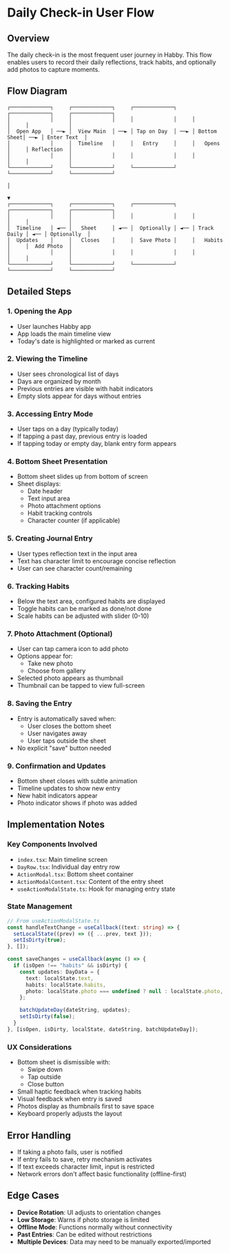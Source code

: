 # Daily Check-in User Flow

## Overview

The daily check-in is the most frequent user journey in Habby. This flow enables users to record their daily reflections, track habits, and optionally add photos to capture moments.

## Flow Diagram

```
┌─────────────┐     ┌─────────────┐     ┌─────────────┐     ┌─────────────┐     ┌─────────────┐
│             │     │             │     │             │     │             │     │             │
│  Open App   │ ──► │  View Main  │ ──► │ Tap on Day  │ ──► │ Bottom Sheet│ ──► │ Enter Text  │
│             │     │  Timeline   │     │   Entry     │     │   Opens     │     │ Reflection  │
│             │     │             │     │             │     │             │     │             │
└─────────────┘     └─────────────┘     └─────────────┘     └─────────────┘     └─────────────┘
                                                                                      │
                                                                                      ▼
┌─────────────┐     ┌─────────────┐     ┌─────────────┐     ┌─────────────┐     ┌─────────────┐
│             │     │             │     │             │     │             │     │             │
│  Timeline   │ ◄── │   Sheet     │ ◄── │  Optionally │ ◄── │ Track Daily │ ◄── │ Optionally  │
│  Updates    │     │   Closes    │     │  Save Photo │     │   Habits    │     │  Add Photo  │
│             │     │             │     │             │     │             │     │             │
└─────────────┘     └─────────────┘     └─────────────┘     └─────────────┘     └─────────────┘
```

## Detailed Steps

### 1. Opening the App

- User launches Habby app
- App loads the main timeline view
- Today's date is highlighted or marked as current

### 2. Viewing the Timeline

- User sees chronological list of days
- Days are organized by month
- Previous entries are visible with habit indicators
- Empty slots appear for days without entries

### 3. Accessing Entry Mode

- User taps on a day (typically today)
- If tapping a past day, previous entry is loaded
- If tapping today or empty day, blank entry form appears

### 4. Bottom Sheet Presentation

- Bottom sheet slides up from bottom of screen
- Sheet displays:
  - Date header
  - Text input area
  - Photo attachment options
  - Habit tracking controls
  - Character counter (if applicable)

### 5. Creating Journal Entry

- User types reflection text in the input area
- Text has character limit to encourage concise reflection
- User can see character count/remaining

### 6. Tracking Habits

- Below the text area, configured habits are displayed
- Toggle habits can be marked as done/not done
- Scale habits can be adjusted with slider (0-10)

### 7. Photo Attachment (Optional)

- User can tap camera icon to add photo
- Options appear for:
  - Take new photo
  - Choose from gallery
- Selected photo appears as thumbnail
- Thumbnail can be tapped to view full-screen

### 8. Saving the Entry

- Entry is automatically saved when:
  - User closes the bottom sheet
  - User navigates away
  - User taps outside the sheet
- No explicit "save" button needed

### 9. Confirmation and Updates

- Bottom sheet closes with subtle animation
- Timeline updates to show new entry
- New habit indicators appear
- Photo indicator shows if photo was added

## Implementation Notes

### Key Components Involved

- `index.tsx`: Main timeline screen
- `DayRow.tsx`: Individual day entry row
- `ActionModal.tsx`: Bottom sheet container
- `ActionModalContent.tsx`: Content of the entry sheet
- `useActionModalState.ts`: Hook for managing entry state

### State Management

```typescript
// From useActionModalState.ts
const handleTextChange = useCallback((text: string) => {
  setLocalState((prev) => ({ ...prev, text }));
  setIsDirty(true);
}, []);

const saveChanges = useCallback(async () => {
  if (isOpen !== "habits" && isDirty) {
    const updates: DayData = {
      text: localState.text,
      habits: localState.habits,
      photo: localState.photo === undefined ? null : localState.photo,
    };

    batchUpdateDay(dateString, updates);
    setIsDirty(false);
  }
}, [isOpen, isDirty, localState, dateString, batchUpdateDay]);
```

### UX Considerations

- Bottom sheet is dismissible with:
  - Swipe down
  - Tap outside
  - Close button
- Small haptic feedback when tracking habits
- Visual feedback when entry is saved
- Photos display as thumbnails first to save space
- Keyboard properly adjusts the layout

## Error Handling

- If taking a photo fails, user is notified
- If entry fails to save, retry mechanism activates
- If text exceeds character limit, input is restricted
- Network errors don't affect basic functionality (offline-first)

## Edge Cases

- **Device Rotation**: UI adjusts to orientation changes
- **Low Storage**: Warns if photo storage is limited
- **Offline Mode**: Functions normally without connectivity
- **Past Entries**: Can be edited without restrictions
- **Multiple Devices**: Data may need to be manually exported/imported
